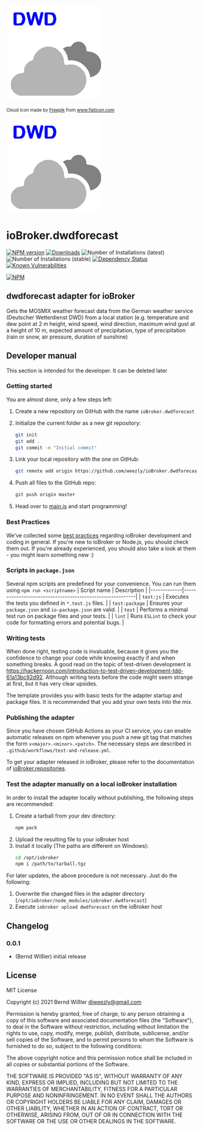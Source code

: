 
![Logo](admin/dwdforecast.png)

<small>Cloud Icon made by <a  href="https://www.flaticon.com/authors/freepik"  title="Freepik">Freepik</a> from <a  href="https://www.flaticon.com/"  title="Flaticon"> www.flaticon.com</a></small>

![Logo](admin/dwdforecast.png)
# ioBroker.dwdforecast

[![NPM version](http://img.shields.io/npm/v/iobroker.dwdforecast.svg)](https://www.npmjs.com/package/iobroker.dwdforecast)
[![Downloads](https://img.shields.io/npm/dm/iobroker.dwdforecast.svg)](https://www.npmjs.com/package/iobroker.dwdforecast)
![Number of Installations (latest)](http://iobroker.live/badges/dwdforecast-installed.svg)
![Number of Installations (stable)](http://iobroker.live/badges/dwdforecast-stable.svg)
[![Dependency Status](https://img.shields.io/david/weezly/iobroker.dwdforecast.svg)](https://david-dm.org/weezly/iobroker.dwdforecast)
[![Known Vulnerabilities](https://snyk.io/test/github/weezly/ioBroker.dwdforecast/badge.svg)](https://snyk.io/test/github/weezly/ioBroker.dwdforecast)

[![NPM](https://nodei.co/npm/iobroker.dwdforecast.png?downloads=true)](https://nodei.co/npm/iobroker.dwdforecast/)

## dwdforecast adapter for ioBroker

Gets the MOSMIX weather forecast data from the German weather service (Deutscher Wetterdienst DWD) from a local station (e.g. temperature and dew point at 2 m height, wind speed, wind direction, maximum wind gust at a height of 10 m, expected amount of precipitation, type of precipitation (rain or snow, air pressure, duration of sunshine)

## Developer manual
This section is intended for the developer. It can be deleted later

### Getting started

You are almost done, only a few steps left:
1. Create a new repository on GitHub with the name `ioBroker.dwdforecast`
1. Initialize the current folder as a new git repository:  
    ```bash
    git init
    git add .
    git commit -m "Initial commit"
    ```
1. Link your local repository with the one on GitHub:  
    ```bash
    git remote add origin https://github.com/weezly/ioBroker.dwdforecast
    ```

1. Push all files to the GitHub repo:  
    ```bash
    git push origin master
    ```
1. Head over to [main.js](main.js) and start programming!

### Best Practices
We've collected some [best practices](https://github.com/ioBroker/ioBroker.repositories#development-and-coding-best-practices) regarding ioBroker development and coding in general. If you're new to ioBroker or Node.js, you should
check them out. If you're already experienced, you should also take a look at them - you might learn something new :)

### Scripts in `package.json`
Several npm scripts are predefined for your convenience. You can run them using `npm run <scriptname>`
| Script name | Description                                              |
|-------------|----------------------------------------------------------|
| `test:js`   | Executes the tests you defined in `*.test.js` files.     |
| `test:package`    | Ensures your `package.json` and `io-package.json` are valid. |
| `test` | Performs a minimal test run on package files and your tests. |
| `lint` | Runs `ESLint` to check your code for formatting errors and potential bugs. |

### Writing tests
When done right, testing code is invaluable, because it gives you the 
confidence to change your code while knowing exactly if and when 
something breaks. A good read on the topic of test-driven development 
is https://hackernoon.com/introduction-to-test-driven-development-tdd-61a13bc92d92. 
Although writing tests before the code might seem strange at first, but it has very 
clear upsides.

The template provides you with basic tests for the adapter startup and package files.
It is recommended that you add your own tests into the mix.

### Publishing the adapter
Since you have chosen GitHub Actions as your CI service, you can 
enable automatic releases on npm whenever you push a new git tag that matches the form 
`v<major>.<minor>.<patch>`. The necessary steps are described in `.github/workflows/test-and-release.yml`.

To get your adapter released in ioBroker, please refer to the documentation 
of [ioBroker.repositories](https://github.com/ioBroker/ioBroker.repositories#requirements-for-adapter-to-get-added-to-the-latest-repository).

### Test the adapter manually on a local ioBroker installation
In order to install the adapter locally without publishing, the following steps are recommended:
1. Create a tarball from your dev directory:  
    ```bash
    npm pack
    ```
1. Upload the resulting file to your ioBroker host
1. Install it locally (The paths are different on Windows):
    ```bash
    cd /opt/iobroker
    npm i /path/to/tarball.tgz
    ```

For later updates, the above procedure is not necessary. Just do the following:
1. Overwrite the changed files in the adapter directory (`/opt/iobroker/node_modules/iobroker.dwdforecast`)
1. Execute `iobroker upload dwdforecast` on the ioBroker host

## Changelog

### 0.0.1
* (Bernd Wißler) initial release

## License
MIT License

Copyright (c) 2021 Bernd Wißler <djweezly@gmail.com>

Permission is hereby granted, free of charge, to any person obtaining a copy
of this software and associated documentation files (the "Software"), to deal
in the Software without restriction, including without limitation the rights
to use, copy, modify, merge, publish, distribute, sublicense, and/or sell
copies of the Software, and to permit persons to whom the Software is
furnished to do so, subject to the following conditions:

The above copyright notice and this permission notice shall be included in all
copies or substantial portions of the Software.

THE SOFTWARE IS PROVIDED "AS IS", WITHOUT WARRANTY OF ANY KIND, EXPRESS OR
IMPLIED, INCLUDING BUT NOT LIMITED TO THE WARRANTIES OF MERCHANTABILITY,
FITNESS FOR A PARTICULAR PURPOSE AND NONINFRINGEMENT. IN NO EVENT SHALL THE
AUTHORS OR COPYRIGHT HOLDERS BE LIABLE FOR ANY CLAIM, DAMAGES OR OTHER
LIABILITY, WHETHER IN AN ACTION OF CONTRACT, TORT OR OTHERWISE, ARISING FROM,
OUT OF OR IN CONNECTION WITH THE SOFTWARE OR THE USE OR OTHER DEALINGS IN THE
SOFTWARE.
